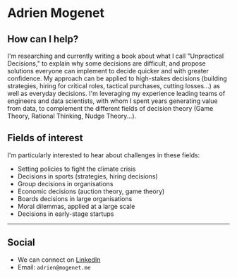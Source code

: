 # Adrien Mogenet


## How can I help? 

I'm researching and currently writing a book about what I call "Unpractical Decisions," to explain why some decisions are difficult, and propose solutions everyone can implement to decide quicker and with greater confidence. My approach can be applied to high-stakes decisions (building strategies, hiring for critical roles, tactical purchases, cutting losses...) as well as everyday decisions. I'm leveraging my experience leading teams of engineers and data scientists, with whom I spent years generating value from data, to complement the different fields of decision theory (Game Theory, Rational Thinking, Nudge Theory...).


## Fields of interest

I'm particularly interested to hear about challenges in these fields:

* Setting policies to fight the climate crisis
* Decisions in sports (strategies, hiring decisions)
* Group decisions in organisations
* Economic decisions (auction theory, game theory)
* Boards decisions in large organisations
* Moral dilemmas, applied at a large scale
* Decisions in early-stage startups


___


## Social

* We can connect on [LinkedIn](https://www.linkedin.com/in/adrienmogenet)
* Email: `adrien@mogenet.me`
